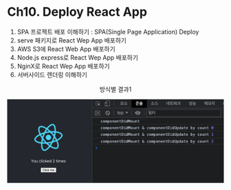 <h1>Ch10. Deploy React App</h1>

1. SPA 프로젝트 배포 이해하기 : SPA(Single Page Application) Deploy
2. serve 패키지로 React Wep App 배포하기
3. AWS S3에 React Web App 배포하기
4. Node.js express로 React Wep App 배포하기
5. NginX로 React Wep App 배포하기
6. 서버사이드 렌더링 이해하기

<center>방식별 결과1</center>

![useEffect_Result1](../img/useEffect_Result1.png)
